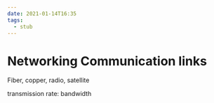 ```yaml
---
date: 2021-01-14T16:35
tags: 
  - stub
---
```


# Networking Communication links

Fiber, copper, radio, satellite

transmission rate: bandwidth
